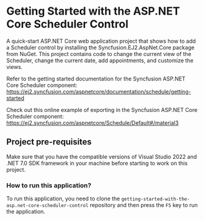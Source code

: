 # Getting Started with the ASP.NET Core Scheduler Control

A quick-start ASP.NET Core web application project that shows how to add a Scheduler control by installing the Syncfusion.EJ2.AspNet.Core package from NuGet. This project contains code to change the current view of the Scheduler, change the current date, add appointments, and customize the views.

Refer to the getting started documentation for the Syncfusion ASP.NET Core Scheduler component: 
https://ej2.syncfusion.com/aspnetcore/documentation/schedule/getting-started 

Check out this online example of exporting in the Syncfusion ASP.NET Core Scheduler component:
https://ej2.syncfusion.com/aspnetcore/Schedule/Default#/material3 

## Project pre-requisites

Make sure that you have the compatible versions of Visual Studio 2022 and .NET 7.0 SDK framework in your machine before starting to work on this project.

### How to run this application?

To run this application, you need to clone the `getting-started-with-the-asp.net-core-scheduler-control` repository and then press the `F5` key to run the application.